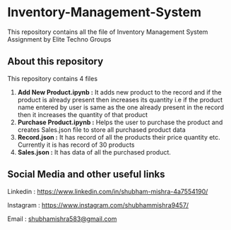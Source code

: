 # Inventory-Management-System
This repository contains all the file of Inventory Management System Assignment by Elite Techno Groups

## About this repository
This repository contains 4 files
1. **Add New Product.ipynb :** It adds new product to the record and if the product is already present then increases its quantity i.e if the product name entered by user is same as the one already present in the record then it increases the quantity of that product 
2. **Purchase Product.ipynb :** Helps the user to purchase the product and creates Sales.json file to store  all purchased product data
4. **Record.json :** It has record of all the products their price quantity etc. Currently it is has record of 30 products
6. **Sales.json :** It has data of all the purchased product. 

## Social Media and other useful links
 Linkedin : https://www.linkedin.com/in/shubham-mishra-4a7554190/
 
 Instagram : https://www.instagram.com/shubhammishra9457/
 
 Email : shubhamishra583@gmail.com

